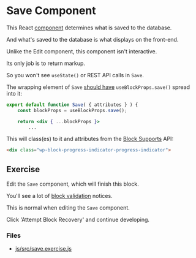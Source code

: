 # Save Component

This React [component](https://github.com/WordPress/gutenberg/blob/57da3c91a166d917a2a9de98177be9c3dfe07ee5/docs/reference-guides/block-api/block-edit-save.md#save) determines what is saved to the database.

And what's saved to the database is what displays on the front-end.

Unlike the Edit component, this component isn't interactive.

Its only job is to return markup.

So you won't see `useState()` or REST API calls in `Save`.

The wrapping element of `Save` [should have](https://github.com/WordPress/gutenberg/blob/57da3c91a166d917a2a9de98177be9c3dfe07ee5/docs/reference-guides/block-api/block-edit-save.md#block-wrapper-props-1) `useBlockProps.save()` spread into it:
```jsx
export default function Save( { attributes } ) {
	const blockProps = useBlockProps.save();

	return <div { ...blockProps }>
        ...
```

This will class(es) to it and attributes from the [Block Supports](https://github.com/WordPress/gutenberg/blob/57da3c91a166d917a2a9de98177be9c3dfe07ee5/docs/reference-guides/block-api/block-supports.md#supports) API:
```html
<div class="wp-block-progress-indicator-progress-indicator">
```

## Exercise
Edit the `Save` component, which will finish this block.

You'll see a lot of [block validation](https://github.com/WordPress/gutenberg/blob/57da3c91a166d917a2a9de98177be9c3dfe07ee5/docs/reference-guides/block-api/block-edit-save.md#validation) notices.

This is normal when editing the `Save` component.

Click 'Attempt Block Recovery' and continue developing.

### Files
- [js/src/save.exercise.js](https://github.com/kienstra/progress-indicator/blob/exercise/4-save-component/js/src/save.exercise.js)
